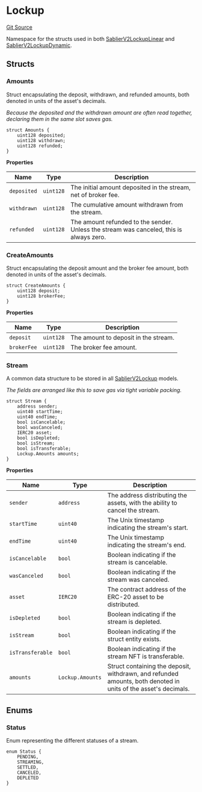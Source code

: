 # Lockup

[Git Source](https://github.com/sablier-labs/v2-core/blob/36b49d3bf2a396d19083d28247e8e03d7a3a2ee1/src/types/DataTypes.sol)

Namespace for the structs used in both
[SablierV2LockupLinear](docs/reference/lockup/core/contract.SablierV2LockupLinear.md) and
[SablierV2LockupDynamic](docs/reference/lockup/core/contract.SablierV2LockupDynamic.md).

## Structs

### Amounts

Struct encapsulating the deposit, withdrawn, and refunded amounts, both denoted in units of the asset's decimals.

_Because the deposited and the withdrawn amount are often read together, declaring them in the same slot saves gas._

```solidity
struct Amounts {
    uint128 deposited;
    uint128 withdrawn;
    uint128 refunded;
}
```

**Properties**

| Name        | Type      | Description                                                                             |
| ----------- | --------- | --------------------------------------------------------------------------------------- |
| `deposited` | `uint128` | The initial amount deposited in the stream, net of broker fee.                          |
| `withdrawn` | `uint128` | The cumulative amount withdrawn from the stream.                                        |
| `refunded`  | `uint128` | The amount refunded to the sender. Unless the stream was canceled, this is always zero. |

### CreateAmounts

Struct encapsulating the deposit amount and the broker fee amount, both denoted in units of the asset's decimals.

```solidity
struct CreateAmounts {
    uint128 deposit;
    uint128 brokerFee;
}
```

**Properties**

| Name        | Type      | Description                          |
| ----------- | --------- | ------------------------------------ |
| `deposit`   | `uint128` | The amount to deposit in the stream. |
| `brokerFee` | `uint128` | The broker fee amount.               |

### Stream

A common data structure to be stored in all
[SablierV2Lockup](docs/reference/lockup/core/abstracts/abstract.SablierV2Lockup.md) models.

_The fields are arranged like this to save gas via tight variable packing._

```solidity
struct Stream {
    address sender;
    uint40 startTime;
    uint40 endTime;
    bool isCancelable;
    bool wasCanceled;
    IERC20 asset;
    bool isDepleted;
    bool isStream;
    bool isTransferable;
    Lockup.Amounts amounts;
}
```

**Properties**

| Name             | Type             | Description                                                                                                    |
| ---------------- | ---------------- | -------------------------------------------------------------------------------------------------------------- |
| `sender`         | `address`        | The address distributing the assets, with the ability to cancel the stream.                                    |
| `startTime`      | `uint40`         | The Unix timestamp indicating the stream's start.                                                              |
| `endTime`        | `uint40`         | The Unix timestamp indicating the stream's end.                                                                |
| `isCancelable`   | `bool`           | Boolean indicating if the stream is cancelable.                                                                |
| `wasCanceled`    | `bool`           | Boolean indicating if the stream was canceled.                                                                 |
| `asset`          | `IERC20`         | The contract address of the ERC-20 asset to be distributed.                                                    |
| `isDepleted`     | `bool`           | Boolean indicating if the stream is depleted.                                                                  |
| `isStream`       | `bool`           | Boolean indicating if the struct entity exists.                                                                |
| `isTransferable` | `bool`           | Boolean indicating if the stream NFT is transferable.                                                          |
| `amounts`        | `Lockup.Amounts` | Struct containing the deposit, withdrawn, and refunded amounts, both denoted in units of the asset's decimals. |

## Enums

### Status

Enum representing the different statuses of a stream.

```solidity
enum Status {
    PENDING,
    STREAMING,
    SETTLED,
    CANCELED,
    DEPLETED
}
```
